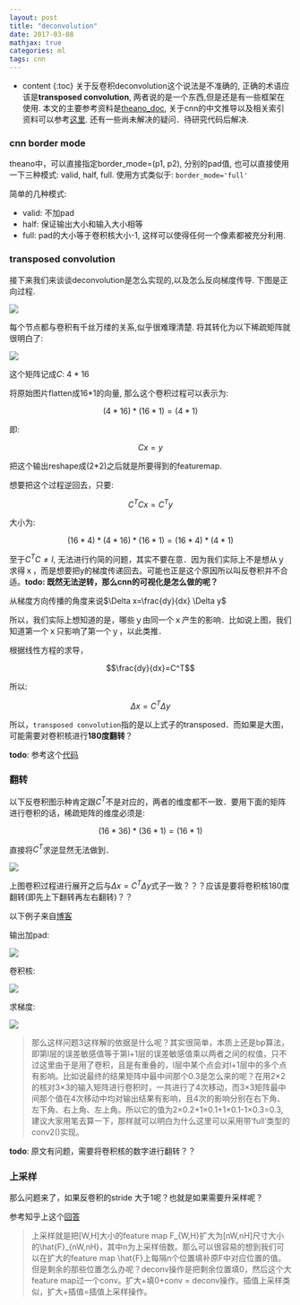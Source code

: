 ```yaml
---
layout: post
title: "deconvolution"
date: 2017-03-08
mathjax: true
categories: ml
tags: cnn
---
```

* content
{:toc}
关于反卷积deconvolution这个说法是不准确的, 正确的术语应该是**transposed convolution**, 两者说的是一个东西,但是还是有一些框架在使用. 本文的主要参考资料是[theano_doc](http://deeplearning.net/software/theano_versions/dev/tutorial/conv_arithmetic.html#convolution-as-a-matrix-operation), 关于cnn的中文推导以及相关索引资料可以参考[这里](http://www.cnblogs.com/tornadomeet/p/3468450.html). 还有一些尚未解决的疑问．待研究代码后解决.



### cnn border mode

theano中，可以直接指定border_mode=(p1, p2), 分别的pad值, 也可以直接使用一下三种模式: valid, half, full. 使用方式类似于: `border_mode='full'`

简单的几种模式:

* valid: 不加pad
* half: 保证输出大小和输入大小相等
* full:  pad的大小等于卷积核大小-1, 这样可以使得任何一个像素都被充分利用.

### transposed convolution

接下来我们来谈谈deconvolution是怎么实现的,以及怎么反向梯度传导. 下图是正向过程.

![](/assets/deconvolution/conv.gif)

每个节点都与卷积有千丝万缕的关系,似乎很难理清楚. 将其转化为以下稀疏矩阵就很明白了:

![](/assets/deconvolution/sparse.png)

这个矩阵记成$C$: 4 * 16

将原始图片flatten成16*1的向量, 那么这个卷积过程可以表示为:

$$(4 * 16) * (16 * 1) = (4 * 1)$$

即:

$$Cx=y$$

把这个输出reshape成(2*2)之后就是所要得到的featuremap.



想要把这个过程逆回去，只要:

$$C^TCx=C^Ty$$

大小为:

$$(16*4)*(4*16)*(16*1)=(16*4)*(4*1)$$

至于$C^TC\neq I$, 无法进行约简的问题，其实不要在意．因为我们实际上不是想从ｙ求得ｘ，而是想要把y的梯度传递回去。可能也正是这个原因所以叫反卷积并不合适。**todo: 既然无法逆转，那么cnn的可视化是怎么做的呢？**



从梯度方向传播的角度来说$\Delta x=\frac{dy}{dx} \Delta y$

所以，我们实际上想知道的是，哪些ｙ由同一个ｘ产生的影响．比如说上图，我们知道第一个ｘ只影响了第一个ｙ，以此类推．

根据线性方程的求导，

$$\frac{dy}{dx}=C^T$$

所以:

$$\Delta x=C^T\Delta y$$

所以，`transposed convolution`指的是以上式子的transposed．而如果是大图，可能需要对卷积核进行**180度翻转**？



**todo**: 参考这个[代码](https://github.com/MyHumbleSelf/cs231n/blob/master/assignment3/cs231n/classifiers/convnet.py)



### 翻转



以下反卷积图示种肯定跟$C^T$不是对应的，两者的维度都不一致．要用下面的矩阵进行卷积的话，稀疏矩阵的维度必须是:

$$(16*36)*(36*1)=(16*1)$$

直接将$C^T$求逆显然无法做到．

![](/assets/deconvolution/deconv.gif)



上图卷积过程进行展开之后与$\Delta x=C^T\Delta y$式子一致？？？应该是要将卷积核180度翻转(即先上下翻转再左右翻转)？？



以下例子来自[博客](http://www.cnblogs.com/tornadomeet/p/3468450.html)

输出加pad:

![](/assets/deconvolution/y2.jpg)

卷积核:

![](/assets/deconvolution/conv2.jpg)

求梯度:

![](/assets/deconvolution/yconv2.png)

> 那么这样问题3这样解的依据是什么呢？其实很简单，本质上还是bp算法，即第l层的误差敏感值等于第l+1层的误差敏感值乘以两者之间的权值，只不过这里由于是用了卷积，且是有重叠的，l层中某个点会对l+1层中的多个点有影响。比如说最终的结果矩阵中最中间那个0.3是怎么来的呢？在用2×2的核对3×3的输入矩阵进行卷积时，一共进行了4次移动，而3×3矩阵最中间那个值在4次移动中均对输出结果有影响，且4次的影响分别在右下角、左下角、右上角、左上角。所以它的值为2×0.2+1×0.1+1×0.1-1×0.3=0.3, 建议大家用笔去算一下，那样就可以明白为什么这里可以采用带’full’类型的conv2()实现。

**todo**: 原文有问题，需要将卷积核的数字进行翻转？？

### 上采样

那么问题来了，如果反卷积的stride 大于1呢？也就是如果需要升采样呢？

参考知乎上这个[回答](https://www.zhihu.com/question/63890195/answer/214228245)
> 上采样就是把[W,H]大小的feature map F_{W,H}扩大为[nW,nH]尺寸大小的\hat{F}_{nW,nH}，其中n为上采样倍数。那么可以很容易的想到我们可以在扩大的feature map \hat{F}上每隔n个位置填补原F中对应位置的值。但是剩余的那些位置怎么办呢？deconv操作是把剩余位置填0，然后这个大feature map过一个conv。扩大+填0+conv = deconv操作。插值上采样类似，扩大+插值=插值上采样操作。